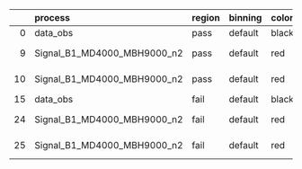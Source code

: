 |    | process                     | region   | binning   | color   | process_type   |   scale | variation   | source_filename                                                      | source_histname   | alias                       | title     |   combine_idx |     lnN |   shapes | syst_type   |   direction |   variation_alias |
|---:|:----------------------------|:---------|:----------|:--------|:---------------|--------:|:------------|:---------------------------------------------------------------------|:------------------|:----------------------------|:----------|--------------:|--------:|---------:|:------------|------------:|------------------:|
|  0 | data_obs                    | pass     | default   | black   | DATA           |       1 | nominal     | ./histograms_for_2DAlphabet_v12//BH_Data.root                        | hpass             | Data                        | Data      |           nan | nan     |      nan | nan         |         nan |               nan |
|  9 | Signal_B1_MD4000_MBH9000_n2 | pass     | default   | red     | SIGNAL         |       1 | lumi        | ./histograms_for_2DAlphabet_v12//BH_Signal_B1_MD4000_MBH9000_n2.root | hpass             | Signal_B1_MD4000_MBH9000_n2 | BH signal |           nan |   1.016 |      nan | lnN         |         nan |               nan |
| 10 | Signal_B1_MD4000_MBH9000_n2 | pass     | default   | red     | SIGNAL         |       1 | nominal     | ./histograms_for_2DAlphabet_v12//BH_Signal_B1_MD4000_MBH9000_n2.root | hpass             | Signal_B1_MD4000_MBH9000_n2 | BH signal |           nan | nan     |      nan | nan         |         nan |               nan |
| 15 | data_obs                    | fail     | default   | black   | DATA           |       1 | nominal     | ./histograms_for_2DAlphabet_v12//BH_Data.root                        | hfail             | Data                        | Data      |           nan | nan     |      nan | nan         |         nan |               nan |
| 24 | Signal_B1_MD4000_MBH9000_n2 | fail     | default   | red     | SIGNAL         |       1 | lumi        | ./histograms_for_2DAlphabet_v12//BH_Signal_B1_MD4000_MBH9000_n2.root | hfail             | Signal_B1_MD4000_MBH9000_n2 | BH signal |           nan |   1.016 |      nan | lnN         |         nan |               nan |
| 25 | Signal_B1_MD4000_MBH9000_n2 | fail     | default   | red     | SIGNAL         |       1 | nominal     | ./histograms_for_2DAlphabet_v12//BH_Signal_B1_MD4000_MBH9000_n2.root | hfail             | Signal_B1_MD4000_MBH9000_n2 | BH signal |           nan | nan     |      nan | nan         |         nan |               nan |